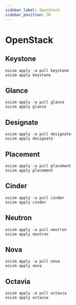 ```yaml
---
sidebar_label: OpenStack
sidebar_position: 30
---
```


# OpenStack

## Keystone

```
osism apply -a pull keystone
osism apply keystone
```

## Glance

```
osism apply -a pull glance
osism apply glance
```

## Designate

```
osism apply -a pull designate
osism apply designate
```

## Placement

```
osism apply -a pull placement
osism apply placement
```

## Cinder

```
osism apply -a pull cinder
osism apply cinder
```

## Neutron

```
osism apply -a pull neutron
osism apply neutron
```

## Nova

```
osism apply -a pull nova
osism apply nova
```

## Octavia

```
osism apply -a pull octavia
osism apply octavia
```
